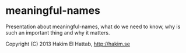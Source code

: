meaningful-names
================

Presentation about meaningful-names, what do we need to know, why is such an important thing and why it matters.


Copyright (C) 2013 Hakim El Hattab, http://hakim.se
